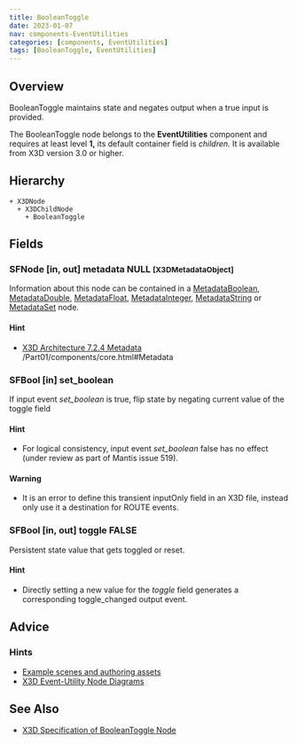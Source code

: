 ```yaml
---
title: BooleanToggle
date: 2023-01-07
nav: components-EventUtilities
categories: [components, EventUtilities]
tags: [BooleanToggle, EventUtilities]
---
```

<style>
.post h3 {
  word-spacing: 0.2em;
}
</style>

## Overview

BooleanToggle maintains state and negates output when a true input is provided.

The BooleanToggle node belongs to the **EventUtilities** component and requires at least level **1,** its default container field is *children.* It is available from X3D version 3.0 or higher.

## Hierarchy

```
+ X3DNode
  + X3DChildNode
    + BooleanToggle
```

## Fields

### SFNode [in, out] **metadata** NULL <small>[X3DMetadataObject]</small>

Information about this node can be contained in a [MetadataBoolean](/x_ite/components/core/metadataboolean/), [MetadataDouble](/x_ite/components/core/metadatadouble/), [MetadataFloat](/x_ite/components/core/metadatafloat/), [MetadataInteger](/x_ite/components/core/metadatainteger/), [MetadataString](/x_ite/components/core/metadatastring/) or [MetadataSet](/x_ite/components/core/metadataset/) node.

#### Hint

- [X3D Architecture 7.2.4 Metadata](https://www.web3d.org/specifications/X3Dv4/ISO-IEC19775-1v4-IS) /Part01/components/core.html#Metadata

### SFBool [in] **set_boolean**

If input event *set_boolean* is true, flip state by negating current value of the toggle field

#### Hint

- For logical consistency, input event *set_boolean* false has no effect (under review as part of Mantis issue 519).

#### Warning

- It is an error to define this transient inputOnly field in an X3D file, instead only use it a destination for ROUTE events.

### SFBool [in, out] **toggle** FALSE

Persistent state value that gets toggled or reset.

#### Hint

- Directly setting a new value for the *toggle* field generates a corresponding toggle_changed output event.

## Advice

### Hints

- [Example scenes and authoring assets](https://www.web3d.org/x3d/content/examples/X3dForWebAuthors/Chapter09-EventUtilitiesScripting)
- [X3D Event-Utility Node Diagrams](https://www.web3d.org/x3d/content/examples/X3dForWebAuthors/Chapter09-EventUtilitiesScripting/X3dEventUtilityNodeEventDiagrams.pdf)

## See Also

- [X3D Specification of BooleanToggle Node](https://www.web3d.org/documents/specifications/19775-1/V4.0/Part01/components/eventUtilities.html#BooleanToggle)
